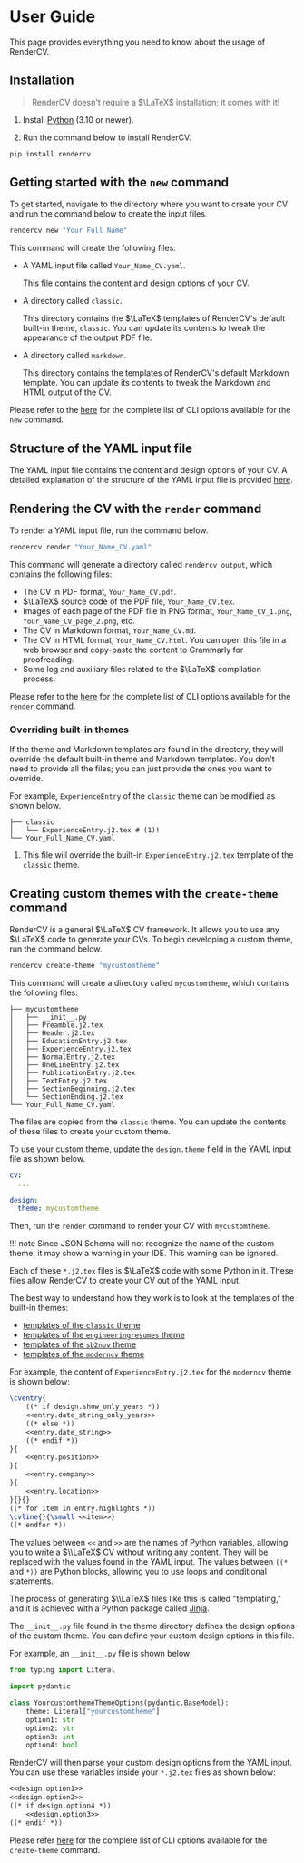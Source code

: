 # User Guide

This page provides everything you need to know about the usage of RenderCV.

## Installation

> RenderCV doesn't require a $\LaTeX$ installation; it comes with it!

1. Install [Python](https://www.python.org/downloads/) (3.10 or newer).

2. Run the command below to install RenderCV.

```bash
pip install rendercv
```

## Getting started with the `new` command

To get started, navigate to the directory where you want to create your CV and run the command below to create the input files.

```bash
rendercv new "Your Full Name"
```
This command will create the following files:

-   A YAML input file called `Your_Name_CV.yaml`.

    This file contains the content and design options of your CV.

-   A directory called `classic`.

    This directory contains the $\LaTeX$ templates of RenderCV's default built-in theme, `classic`. You can update its contents to tweak the appearance of the output PDF file.

-   A directory called `markdown`.

    This directory contains the templates of RenderCV's default Markdown template. You can update its contents to tweak the Markdown and HTML output of the CV.

Please refer to the [here](cli.md#rendercv-new-command) for the complete list of CLI options available for the `new` command.

## Structure of the YAML input file

The YAML input file contains the content and design options of your CV. A detailed explanation of the structure of the YAML input file is provided [here](structure_of_the_yaml_input_file.md).


## Rendering the CV with the `render` command

To render a YAML input file, run the command below.

```bash
rendercv render "Your_Name_CV.yaml"
```

This command will generate a directory called `rendercv_output`, which contains the following files:

-   The CV in PDF format, `Your_Name_CV.pdf`.
-   $\LaTeX$ source code of the PDF file, `Your_Name_CV.tex`.
-   Images of each page of the PDF file in PNG format, `Your_Name_CV_1.png`, `Your_Name_CV_page_2.png`, etc.
-   The CV in Markdown format, `Your_Name_CV.md`.
-   The CV in HTML format, `Your_Name_CV.html`. You can open this file in a web browser and copy-paste the content to Grammarly for proofreading.
-   Some log and auxiliary files related to the $\LaTeX$ compilation process.

Please refer to the [here](cli.md#rendercv-render-command) for the complete list of CLI options available for the `render` command.

### Overriding built-in themes

If the theme and Markdown templates are found in the directory, they will override the default built-in theme and Markdown templates. You don't need to provide all the files; you can just provide the ones you want to override.

For example, `ExperienceEntry` of the `classic` theme can be modified as shown below.

``` { .sh .no-copy }
├── classic
│   └── ExperienceEntry.j2.tex # (1)!
└── Your_Full_Name_CV.yaml
```

1.  This file will override the built-in `ExperienceEntry.j2.tex` template of the `classic` theme.


## Creating custom themes with the `create-theme` command

RenderCV is a general $\LaTeX$ CV framework. It allows you to use any $\LaTeX$ code to generate your CVs. To begin developing a custom theme, run the command below.

```bash
rendercv create-theme "mycustomtheme"
```

This command will create a directory called `mycustomtheme`, which contains the following files:

``` { .sh .no-copy }
├── mycustomtheme
│   ├── __init__.py
│   ├── Preamble.j2.tex
│   ├── Header.j2.tex
│   ├── EducationEntry.j2.tex
│   ├── ExperienceEntry.j2.tex
│   ├── NormalEntry.j2.tex
│   ├── OneLineEntry.j2.tex
│   ├── PublicationEntry.j2.tex
│   ├── TextEntry.j2.tex
│   ├── SectionBeginning.j2.tex
│   └── SectionEnding.j2.tex
└── Your_Full_Name_CV.yaml
```

The files are copied from the `classic` theme. You can update the contents of these files to create your custom theme.

To use your custom theme, update the `design.theme` field in the YAML input file as shown below.

```yaml
cv:
  ...

design:
  theme: mycustomtheme
```

Then, run the `render` command to render your CV with `mycustomtheme`.

!!! note
    Since JSON Schema will not recognize the name of the custom theme, it may show a warning in your IDE. This warning can be ignored.

Each of these `*.j2.tex` files is $\LaTeX$ code with some Python in it. These files allow RenderCV to create your CV out of the YAML input.

The best way to understand how they work is to look at the templates of the built-in themes:

- [templates of the `classic` theme](../reference/themes/classic.md#jinja-templates)
- [templates of the `engineeringresumes` theme](../reference/themes/engineeringresumes.md#jinja-templates)
- [templates of the `sb2nov` theme](../reference/themes/sb2nov.md#jinja-templates)
- [templates of the `moderncv` theme](../reference/themes/moderncv.md#jinja-templates)

For example, the content of `ExperienceEntry.j2.tex` for the `moderncv` theme is shown below:

```latex
\cventry{
    ((* if design.show_only_years *))
    <<entry.date_string_only_years>>
    ((* else *))
    <<entry.date_string>>
    ((* endif *))
}{
    <<entry.position>>
}{
    <<entry.company>>
}{
    <<entry.location>>
}{}{}
((* for item in entry.highlights *))
\cvline{}{\small <<item>>}
((* endfor *))
```

The values between `<<` and `>>` are the names of Python variables, allowing you to write a $\\LaTeX$ CV without writing any content. They will be replaced with the values found in the YAML input. The values between `((*` and `*))` are Python blocks, allowing you to use loops and conditional statements.

The process of generating $\\LaTeX$ files like this is called "templating," and it is achieved with a Python package called [Jinja](https://jinja.palletsprojects.com/en/3.1.x/).

The `__init__.py` file found in the theme directory defines the design options of the custom theme. You can define your custom design options in this file.

For example, an `__init__.py` file is shown below:

```python
from typing import Literal

import pydantic

class YourcustomthemeThemeOptions(pydantic.BaseModel):
    theme: Literal["yourcustomtheme"]
    option1: str
    option2: str
    option3: int
    option4: bool
```

RenderCV will then parse your custom design options from the YAML input. You can use these variables inside your `*.j2.tex` files as shown below:

```latex
<<design.option1>>
<<design.option2>>
((* if design.option4 *))
    <<design.option3>>
((* endif *))
```

Please refer [here](cli.md#rendercv-create-theme-command) for the complete list of CLI options available for the `create-theme` command.

